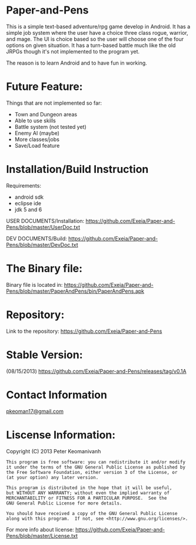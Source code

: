Paper-and-Pens
===============

This is a simple text-based adventure/rpg game develop in Android. It has a simple job system where the user have a choice three class
rogue, warrior, and mage. The UI is choice based so the user will choose one of the four options on given situation. It has a turn-based 
battle much like the old JRPGs though it's not implemented to the program yet. 

The reason is to learn Android and to have fun in working.


Future Feature:
================

Things that are not implemented so far:
- Town and Dungeon areas
- Able to use skills
- Battle system (not tested yet)
- Enemy AI (maybe)
- More classes/jobs
- Save/Load feature

Installation/Build Instruction
==============

Requirements:
- android sdk
- eclipse ide
- jdk 5 and 6

USER DOCUMENTS/Installation:  https://github.com/Exeia/Paper-and-Pens/blob/master/UserDoc.txt

DEV DOCUMENTS/Build: https://github.com/Exeia/Paper-and-Pens/blob/master/DevDoc.txt

The Binary file:
================
Binary file is located in: https://github.com/Exeia/Paper-and-Pens/blob/master/PaperAndPens/bin/PaperAndPens.apk


Repository:
==============
Link to the repository: https://github.com/Exeia/Paper-and-Pens

Stable Version:
================

(08/15/2013)
https://github.com/Exeia/Paper-and-Pens/releases/tag/v0.1A

Contact Information
===========

pkeoman17@gmail.com

Liscense Information:
=======================

 Copyright (C) 2013  Peter Keomanivanh

    This program is free software: you can redistribute it and/or modify
    it under the terms of the GNU General Public License as published by
    the Free Software Foundation, either version 3 of the License, or
    (at your option) any later version.

    This program is distributed in the hope that it will be useful,
    but WITHOUT ANY WARRANTY; without even the implied warranty of
    MERCHANTABILITY or FITNESS FOR A PARTICULAR PURPOSE.  See the
    GNU General Public License for more details.

    You should have received a copy of the GNU General Public License
    along with this program.  If not, see <http://www.gnu.org/licenses/>.


For more info about license: https://github.com/Exeia/Paper-and-Pens/blob/master/License.txt
